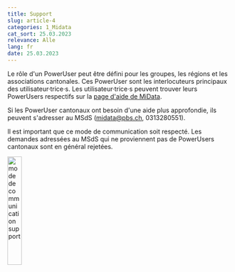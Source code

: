 ```yaml
---
title: Support
slug: article-4
categories: 1_Midata
cat_sort: 25.03.2023
relevance: Alle
lang: fr
date: 25.03.2023
---
```


Le rôle d'un PowerUser peut être défini pour les groupes, les régions et les associations cantonales. Ces PowerUser sont les interlocuteurs principaux des utilisateur·trice·s. Les utilisateur·trice·s peuvent trouver leurs PowerUsers respectifs sur la [page d'aide de MiData](https://db.scout.ch/fr/help).

Si les PowerUser cantonaux ont besoin d'une aide plus approfondie, ils peuvent s'adresser au MSdS (midata@pbs.ch,  0313280551).

Il est important que ce mode de communication soit respecté. Les demandes adressées au MSdS qui ne proviennent pas de PowerUsers cantonaux sont en général rejetées. 

<img src="/images/documentation/Support_fr.png" width="25%" alt="mode de communication support"/>
